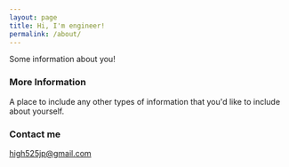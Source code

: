 ```yaml
---
layout: page
title: Hi, I'm engineer!
permalink: /about/
---
```


Some information about you!

### More Information

A place to include any other types of information that you'd like to include about yourself. 

### Contact me

[high525jp@gmail.com](mailto:high525jp@gmail.com)
